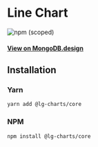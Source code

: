 # Line Chart

![npm (scoped)](https://img.shields.io/npm/v/@lg-charts/core.svg)

#### [View on MongoDB.design](https://www.mongodb.design/component/core/example/)

## Installation

### Yarn

```shell
yarn add @lg-charts/core
```

### NPM

```shell
npm install @lg-charts/core
```
